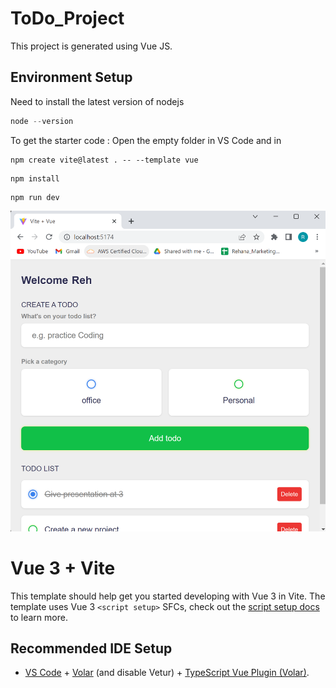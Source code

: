 # ToDo_Project 
This project is generated using Vue JS.

## Environment Setup 
Need to install the latest version of nodejs  
```PowerShell
node --version
```

To get the starter code : Open the empty folder in VS Code and in 
```Terminal
npm create vite@latest . -- --template vue
```
```Terminal
npm install
```
```Terminal
npm run dev
```
![Image_todo1](https://github.com/rehana7/ToDo_Project/blob/main/Image_todo1.png)



# Vue 3 + Vite

This template should help get you started developing with Vue 3 in Vite. The template uses Vue 3 `<script setup>` SFCs, check out the [script setup docs](https://v3.vuejs.org/api/sfc-script-setup.html#sfc-script-setup) to learn more.

## Recommended IDE Setup

- [VS Code](https://code.visualstudio.com/) + [Volar](https://marketplace.visualstudio.com/items?itemName=Vue.volar) (and disable Vetur) + [TypeScript Vue Plugin (Volar)](https://marketplace.visualstudio.com/items?itemName=Vue.vscode-typescript-vue-plugin).
